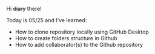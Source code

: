 Hi <del>diary</del> there! 

Today is 05/25 and I've learned:
- How to clone repository locally using GitHub Desktop
- How to create folders structure in Github
- How to add collaborator(s) to the Github repository
